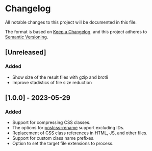 # Changelog

All notable changes to this project will be documented in this file.

The format is based on [Keep a Changelog](https://keepachangelog.com/en/1.0.0/),
and this project adheres to [Semantic Versioning](https://semver.org/spec/v2.0.0.html).

## [Unreleased]

### Added

- Show size of the result files with gzip and brotli
- Improve stadistics of file size reduction

## [1.0.0] - 2023-05-29

### Added

- Support for compressing CSS classes.
- The options for [postcss-rename](https://github.com/google/postcss-rename) support excluding IDs.
- Replacement of CSS class references in HTML, JS, and other files.
- Support for custom class name prefixes.
- Option to set the target file extensions to process.
